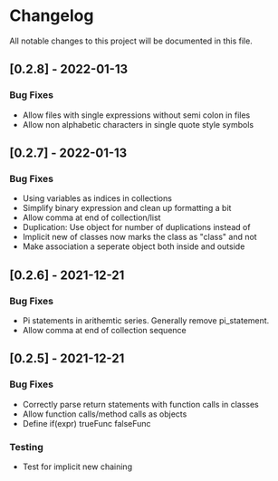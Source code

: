 # Changelog
All notable changes to this project will be documented in this file.

## [0.2.8] - 2022-01-13

### Bug Fixes

- Allow files with single expressions without semi colon in files
- Allow non alphabetic characters in single quote style symbols

## [0.2.7] - 2022-01-13

### Bug Fixes

- Using variables as indices in collections
- Simplify binary expression and clean up formatting a bit
- Allow comma at end of collection/list
- Duplication: Use object for number of duplications instead of
- Implicit new of classes now marks the class as "class" and not
- Make association a seperate object both inside and outside

## [0.2.6] - 2021-12-21

### Bug Fixes

- Pi statements in arithemtic series. Generally remove pi_statement.
- Allow comma at end of collection sequence

## [0.2.5] - 2021-12-21

### Bug Fixes

- Correctly parse return statements with function calls in classes
- Allow function calls/method calls as objects
- Define if(expr) trueFunc falseFunc

### Testing

- Test for implicit new chaining

<!-- generated by git-cliff -->
